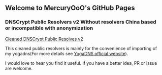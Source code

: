 ## Welcome to MercuryOoO's GitHub Pages

### DNSCrypt Public Resolvers v2 Without resolvers China based or incompatible with anonymization

[Cleaned DNSCrypt Public Resolves v2](https://raw.githubusercontent.com/MercuryOoO/Cleaned-DNSCrypt-Public-Resolvers-v2/master/cleaned_public_resolvers.md)

This cleaned public resolvers is mainly for the convenience of importing of my yogadns(For more details see [YogaDNS official website](https://yogadns.com/)).

I would love to hear you find it useful. If you have a better idea, PR or issue are welcome.
